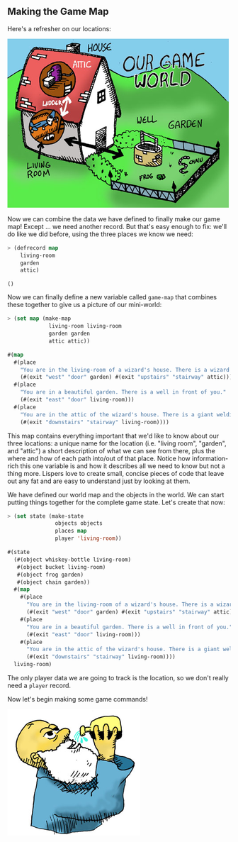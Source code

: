 ## Making the Game Map

Here's a refresher on our locations:

![](../images/world.jpg)

Now we can combine the data we have defined to finally make our game map! Except ... we need another record. But that's easy enough to fix: we'll do like we did before, using the three places we know we need:

```lisp
> (defrecord map
    living-room
    garden
    attic)
```
```
()
```

Now we can finally define a new variable called ``game-map`` that combines these together to give us a picture of our mini-world:

```lisp
> (set map (make-map
             living-room living-room
             garden garden
             attic attic))
```
```lisp
#(map
  #(place
    "You are in the living-room of a wizard's house. There is a wizard snoring loudly on the couch."
    (#(exit "west" "door" garden) #(exit "upstairs" "stairway" attic)))
  #(place
    "You are in a beautiful garden. There is a well in front of you."
    (#(exit "east" "door" living-room)))
  #(place
    "You are in the attic of the wizard's house. There is a giant welding torch in the corner."
    (#(exit "downstairs" "stairway" living-room))))
```

This map contains everything important that we'd like to know about our three locations: a unique name for the location (i.e. "living room", "garden", and "attic") a short description of what we can see from there, plus the where and how of each path into/out of that place. Notice how information-rich this one variable is and how it describes all we need to know but not a thing more. Lispers love to create small, concise pieces of code that leave out any fat and are easy to understand just by looking at them.


We have defined our world map and the objects in the world. We can start putting things together for the complete game state. Let's create that now:

```lisp
> (set state (make-state
               objects objects
               places map
               player 'living-room))
```
```lisp
#(state
  (#(object whiskey-bottle living-room)
   #(object bucket living-room)
   #(object frog garden)
   #(object chain garden))
  #(map
    #(place
      "You are in the living-room of a wizard's house. There is a wizard snoring loudly on the couch."
      (#(exit "west" "door" garden) #(exit "upstairs" "stairway" attic)))
    #(place
      "You are in a beautiful garden. There is a well in front of you."
      (#(exit "east" "door" living-room)))
    #(place
      "You are in the attic of the wizard's house. There is a giant welding torch in the corner."
      (#(exit "downstairs" "stairway" living-room))))
  living-room)
```

The only player data we are going to track is the location, so we don't really need a ``player`` record.

Now let's begin making some game commands!

![](images/drink.jpg)
